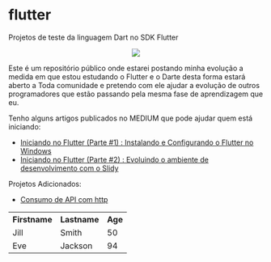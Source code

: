 # flutter
Projetos de teste da linguagem Dart no SDK Flutter

<center>
<img style="width=1024" src="https://github.com/claudneysessa/devcss-flutter/blob/master/imagens/flutter-banner.jpg?raw=true">
</img>
</center>

Este é um repositório público onde estarei postando minha evolução a medida em que estou estudando o Flutter e o Darte desta forma estará aberto a Toda comunidade e pretendo com ele ajudar a evolução de outros programadores que estão passando pela mesma fase de aprendizagem que eu.

Tenho alguns artigos publicados no MEDIUM que pode ajudar quem está iniciando:

<ul>
  <li><a href="https://medium.com/flutter-comunidade-br/iniciando-no-flutter-parte1-52e120e007d7">Iniciando no Flutter (Parte #1) : Instalando e Configurando o Flutter no Windows</a>
<br></li>
  <li><a href="https://medium.com/@claudneysartisessa/iniciando-no-flutter-parte-2-evoluindo-o-ambiente-de-desenvolvimento-com-o-slidy-88e633e159c6">Iniciando no Flutter (Parte #2) : Evoluindo o ambiente de desenvolvimento com o Slidy</a></li>
</ul>

Projetos Adicionados:

<ul>
  <li><a href="https://github.com/claudneysessa/devcss-flutter/tree/master/consumo_api_cnpj">Consumo de API com http</a></li>
</ul>

<table>
  <tr style="width:300px">
    <th>Firstname</th>
    <th>Lastname</th>
    <th>Age</th>
  </tr>
  <tr style="width:300px">
    <td>Jill</td>
    <td>Smith</td>
    <td>50</td>
  </tr>
  <tr style="width:300px">
    <td>Eve</td>
    <td>Jackson</td>
    <td>94</td>
  </tr>
</table>
